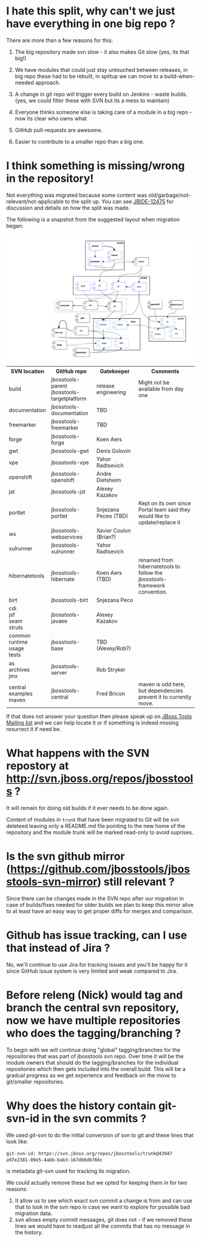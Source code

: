 # I hate this split, why can't we just have everything in one big repo ?

There are more than a few reasons for this:

1) The big repository made svn slow - it also makes Git slow (yes, its that big!)

2) We have modules that could just stay untouched between releases, in big repo these had to be rebuilt, in splitup we can move to a build-when-needed approach.

3) A change in git repo will trigger every build on Jenkins - waste builds.
   (yes, we could filter these with SVN but its a mess to maintain)

4) Everyone thinks someone else is taking care of a module in a big repo - now its clear who owns what

5) GitHub pull-requests are awesome. 

6) Easier to contribute to a smaller repo than a big one.

# I think something is missing/wrong in the repository!

Not everything was migrated because some content was old/garbage/not-relevant/not-applicable to the split up.
You can see [JBIDE-12475](https://issues.jboss.org/browse/JBIDE-12475) for discussion and details on how the split was made.

The following is a snapshot from the suggested layout when migration began:

   ![Overview](splitsuggestion.png)

<table>
  <th>SVN location</th> <th>GitHub repo</th> <th>Gatekeeper</th> <th>Comments</th>
  <tr>	
   <td>build</td>         <td>jbosstools-parent<br/>jbosstools-targetplatform<br/></td>     <td>release engineering</td>  <td>Might not be available from day one</td>
  </tr>
  <tr>
   <td>documentation</td> <td>jbosstools-documentation</td><td>TBD</td>
  </tr>
  <tr>	
   <td>freemarker</td>    <td>jbosstools-freemarker</td><td>TBD</td> 
  </tr>
  <tr>	
   <td>forge</td>         <td>jbosstools-forge</td>     <td>Koen Aers</td>
  </tr>
  <tr>	
   <td>gwt</td>           <td>jbosstools-gwt</td>       <td>Denis Golovin</td>
  </tr>
  <tr>	
   <td>vpe</td>           <td>jbosstools-vpe</td>       <td>Yahor Radtsevich</td>
  </tr>
  <tr>	
   <td>openshift</td>     <td>jbosstools-openshift</td> <td>Andre Dietsheim</td>  
  </tr>
  <tr>	
   <td>jst</td>     <td>jbosstools-jst</td>             <td>Alexey Kazakov</td>  
  </tr>
  <tr>	
   <td>portlet</td>     <td>jbosstools-portlet</td>     <td>Snjezana Peceo (TBD)</td>  <td>Kept on its own since Portal team said they would like to update/replace it</td>
  </tr>
  <tr>	
   <td>ws</td>   <td>jbosstools-webservices</td>        <td>Xavier Coulon (Brian?)</td>  
  </tr>
  <tr>	
   <td>xulrunner</td>   <td>jbosstools-xulrunner</td>   <td>Yahor Radtsevich</td>  
  </tr>
  <tr>	
   <td>hibernatetools</td><td>jbosstools-hibernate</td> <td>Koen Aers (TBD)</td>  <td>renamed from hibernatetools to follow the jbosstools-framework convention.</td> 
  </tr>
  <tr>	
   <td>birt</td>          <td>jbosstools-birt</td>      <td>Snjezana Peco</td>
  </tr>
  <tr>	
   <td>
     cdi<br/>
     jsf<br/>
     seam<br/>
     struts</br/>
   </td>                  <td>jbosstools-javaee</td>    <td>Alexey Kazakov</td>
  </tr>
  <tr>	
   <td>
     common<br/>
     runtime<br/>
     usage<br/>
     tests</br/>
   </td>                  <td>jbosstools-base</td>    <td>TBD (Alexey/Rob?)</td>
  </tr>
  <tr>	
    <td>
      as<br/>
      archives<br/>
      jmx<br/>
     </td>                <td>jbosstools-server</td>    <td>Rob Stryker</td>
   </tr>
   <tr>	
    <td>
     central<br/>
     examples<br/>
     maven<br/>
    </td>                 <td>jbosstools-central</td> <td>Fred Bricon</td>      <td>maven is odd here, but dependencies prevent it to currently move.</td>
   </tr>
</table>

If that does not answer your question then please speak up on [JBoss Tools Mailing list](mailto://jbosstools-dev@lists.jboss.org) and 
we can help locate it or if something is indeed missing resurrect it if need be.

# What happens with the SVN repostory at http://svn.jboss.org/repos/jbosstools ?

It will remain for doing old builds if it ever needs to be done again.

Content of modules in `trunk` that have been migrated to Git will be svn deleteed leaving
only a README.md file pointing to the new home of the repository and the module trunk will
be marked read-only to avoid suprises.

# Is the svn github mirror (https://github.com/jbosstools/jbosstools-svn-mirror) still relevant ?

Since there can be changes made in the SVN repo after our migration in case of builds/fixes needed
for older builds we plan to keep this mirror alive to at least have an easy way to get proper diffs
for merges and comparison.

# Github has issue tracking, can I use that instead of Jira ?

No, we'll continue to use Jira for tracking issues and you'll be happy for it since GitHub issue system
is very limited and weak compared to Jira. 

# Before releng (Nick) would tag and branch the central svn repository, now we have multiple repositories who does the tagging/branching ?

To begin with we will continue doing "global" tagging/branches for the repositories that was part of jbosstools svn repo.
Over time it will be the module owners that should do the tagging/branches for the individual repositories which then gets included into
the overall build. This will be a gradual progress as we get experience and feedback on the move to git/smaller repositories. 

# Why does the history contain git-svn-id in the svn commits ?

We used git-svn to do the initial conversion of svn to git and these lines that look like:

`git-svn-id: https://svn.jboss.org/repos/jbosstools/trunk@43947 a97e2381-89e5-4abb-bab3-167db6db766c`

is metadata git-svn used for tracking its migration.

We could actually remove these but we opted for keeping them in for two reasons:

   1) It allow us to see which exact svn commit a change is from and can use that to look in the svn repo in case we want to explore for possible bad migration data.
   2) svn allows empty commit messages, git does not - if we removed these lines we would have to readjust all the commits that has no message in the history.







 
 


